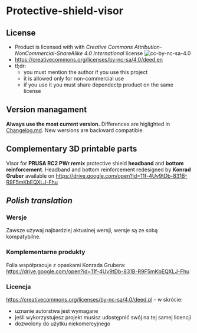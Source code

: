 # Protective-shield-visor

##  License 

* Product is licensed with with *Creative Commons Attribution-NonCommercial-ShareAlike 4.0 International* license
![cc-by-nc-sa-4.0](https://mirrors.creativecommons.org/presskit/buttons/88x31/png/by-nc-sa.eu.png)
* <https://creativecommons.org/licenses/by-nc-sa/4.0/deed.en>
* tl;dr:
    * you must mention the author if you use this project
    * it is allowed only for non-commercial use
    * if you use it you must share dependectp product on the same license

## Version managament

**Always use the most current version.** 
Differences are higlighted in [Changelog.md](https://github.com/grzegorz-p-adamski/Protective-shield-visor/blob/master/Changelog.md). New wersions are backward compatible.

## Complementary 3D printable parts

Visor for **PRUSA RC2 PWr remix** protective shield **headband** and **bottom reinforcement**.
Headband and bottom reinforcement redesigned by **Konrad Gruber** available on
<https://drive.google.com/open?id=11f-4Uv9tDb-831B-R9F5mKbEQXLJ-Fhu>

## *Polish translation* 
### Wersje
Zawsze używaj najbardziej aktualnej wersji, wersje są ze sobą kompatybilne. 
### Komplementarne produkty
Folia współpracuje z opaskami Konrada Grubera: <https://drive.google.com/open?id=11f-4Uv9tDb-831B-R9F5mKbEQXLJ-Fhu>
### Licencja
<https://creativecommons.org/licenses/by-nc-sa/4.0/deed.pl> - w skrócie:
* uznanie autorstwa jest wymagane
* jeśli wykorzystujesz projekt musisz udostępnić swój na tej samej licencji
* dozwolony do użytku niekomercyjnego



